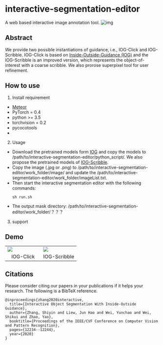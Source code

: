 # interactive-segmentation-editor
A web based interactive image annotation tool. 
![img](https://raw.githubusercontent.com/KunyangHan/interactive-segmentation-editor/master/doc/sheep.png "img")

## Abstract
We provide two possible instantiations of guidance, i.e., IOG-Click and IOG-Scribble. IOG-Click is based on [Inside-Outside-Guidance (IOG)](http://openaccess.thecvf.com/content_CVPR_2020/papers/Zhang_Interactive_Object_Segmentation_With_Inside-Outside_Guidance_CVPR_2020_paper.pdf) and the IOG-Scribble is an improved version, which represents the object-of-interest with a coarse scribble. We also prorose superpixel tool for user refinement.

## How to use
1. Install requirement  
  - [Meteor](http://www.meteor.com/install)
  - PyTorch = 0.4
  - python >= 3.5
  - torchvision = 0.2
  - pycocotools
  - 
2. Usage
  - Download the pretrained models form [IOG](https://github.com/shiyinzhang/Inside-Outside-Guidance) and copy the models to /path/to/interactive-segmentation-editor/python_script/. We also propose the pretrained models of [IOG-Scribble](https://). 
  - Copy the image (.jpg or .png) to /path/to/interactive-segmentation-editor/work_folder/image/ and update the /path/to/interactive-segmentation-editor/work_folder/imageList.txt.
  - Then start the interactive segmentation editor with the following commands:
	```
	sh run.sh
	```
  - The output mask directory: /path/to/interactive-segmentation-editor/work_folder/？？？

3. support

## Demo

<table>
    <tr>
        <td width="50%">
	<img src="https://raw.githubusercontent.com/KunyangHan/interactive-segmentation-editor/master/doc/IOG-Click.gif"/>
        </td>   
        <td width="50%">
	<img src="https://raw.githubusercontent.com/KunyangHan/interactive-segmentation-editor/master/doc/IOG-Scribble.gif"/>
        </td> 
    </tr>
    <tr>
        <td width="50%" align="center">
	IOG-Click
        </td>   
        <td width="50%" align="center">
	IOG-Scribble
        </td> 
    </tr>
</table>

## Citations
Please consider citing our papers in your publications if it helps your research. The following is a BibTeX reference.

    @inproceedings{zhang2020interactive,
      title={Interactive Object Segmentation With Inside-Outside Guidance},
      author={Zhang, Shiyin and Liew, Jun Hao and Wei, Yunchao and Wei, Shikui and Zhao, Yao},
      booktitle={Proceedings of the IEEE/CVF Conference on Computer Vision and Pattern Recognition},
      pages={12234--12244},
      year={2020}
    }
